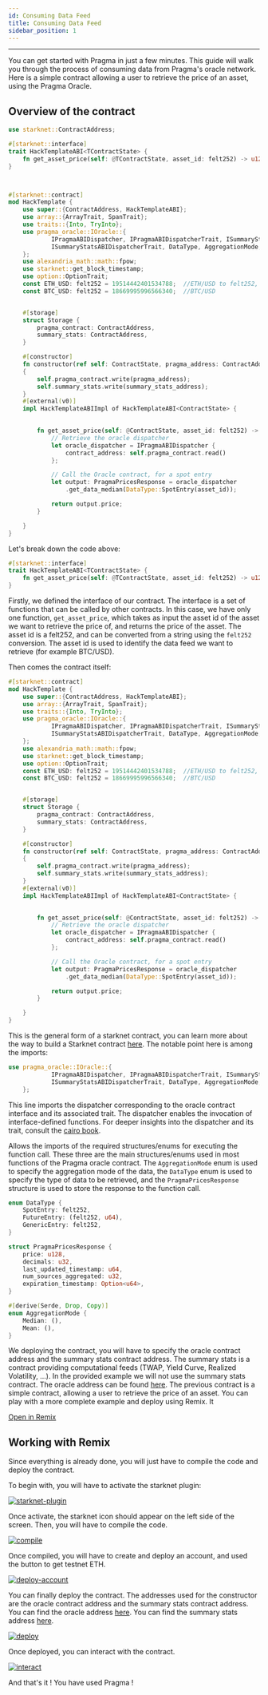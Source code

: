 ```yaml
---
id: Consuming Data Feed
title: Consuming Data Feed
sidebar_position: 1
---
```


---

You can get started with Pragma in just a few minutes. This guide will walk you through the process of consuming data from Pragma's oracle network. 
Here is a simple contract allowing a user to retrieve the price of an asset, using the Pragma Oracle.


## Overview of the contract 

```rust
use starknet::ContractAddress;

#[starknet::interface]
trait HackTemplateABI<TContractState> {
    fn get_asset_price(self: @TContractState, asset_id: felt252) -> u128;
}



#[starknet::contract]
mod HackTemplate {
    use super::{ContractAddress, HackTemplateABI};
    use array::{ArrayTrait, SpanTrait};
    use traits::{Into, TryInto};
    use pragma_oracle::IOracle::{
            IPragmaABIDispatcher, IPragmaABIDispatcherTrait, ISummaryStatsABIDispatcher,
            ISummaryStatsABIDispatcherTrait, DataType, AggregationMode, PragmaPricesResponse
    };
    use alexandria_math::math::fpow;
    use starknet::get_block_timestamp;
    use option::OptionTrait;
    const ETH_USD: felt252 = 19514442401534788;  //ETH/USD to felt252, can be used as asset_id
    const BTC_USD: felt252 = 18669995996566340;  //BTC/USD


    #[storage]
    struct Storage {
        pragma_contract: ContractAddress,
        summary_stats: ContractAddress,
    }

    #[constructor]
    fn constructor(ref self: ContractState, pragma_address: ContractAddress, summary_stats_address : ContractAddress) 
    {
        self.pragma_contract.write(pragma_address);
        self.summary_stats.write(summary_stats_address);
    }
    #[external(v0)]
    impl HackTemplateABIImpl of HackTemplateABI<ContractState> {
        

        fn get_asset_price(self: @ContractState, asset_id: felt252) -> u128 {
            // Retrieve the oracle dispatcher
            let oracle_dispatcher = IPragmaABIDispatcher {
                contract_address: self.pragma_contract.read()
            };

            // Call the Oracle contract, for a spot entry
            let output: PragmaPricesResponse = oracle_dispatcher
                .get_data_median(DataType::SpotEntry(asset_id));

            return output.price;
        }

    }
}


```

Let's break down the code above:

```rust
#[starknet::interface]
trait HackTemplateABI<TContractState> {
    fn get_asset_price(self: @TContractState, asset_id: felt252) -> u128;
}
```

Firstly, we defined the interface of our contract. The interface is a set of functions that can be called by other contracts. In this case, we have only one function, `get_asset_price`, which takes as input the asset id of the asset we want to retrieve the price of, and returns the price of the asset. The asset id is a felt252, and can be converted from a string using the `felt252` conversion. The asset id is used to identify the data feed we want to retrieve (for example BTC/USD). 

Then comes the contract itself:

```rust
#[starknet::contract]
mod HackTemplate {
    use super::{ContractAddress, HackTemplateABI};
    use array::{ArrayTrait, SpanTrait};
    use traits::{Into, TryInto};
    use pragma_oracle::IOracle::{
            IPragmaABIDispatcher, IPragmaABIDispatcherTrait, ISummaryStatsABIDispatcher,
            ISummaryStatsABIDispatcherTrait, DataType, AggregationMode, PragmaPricesResponse
    };
    use alexandria_math::math::fpow;
    use starknet::get_block_timestamp;
    use option::OptionTrait;
    const ETH_USD: felt252 = 19514442401534788;  //ETH/USD to felt252, can be used as asset_id
    const BTC_USD: felt252 = 18669995996566340;  //BTC/USD


    #[storage]
    struct Storage {
        pragma_contract: ContractAddress,
        summary_stats: ContractAddress,
    }

    #[constructor]
    fn constructor(ref self: ContractState, pragma_address: ContractAddress, summary_stats_address : ContractAddress) 
    {
        self.pragma_contract.write(pragma_address);
        self.summary_stats.write(summary_stats_address);
    }
    #[external(v0)]
    impl HackTemplateABIImpl of HackTemplateABI<ContractState> {
        

        fn get_asset_price(self: @ContractState, asset_id: felt252) -> u128 {
            // Retrieve the oracle dispatcher
            let oracle_dispatcher = IPragmaABIDispatcher {
                contract_address: self.pragma_contract.read()
            };

            // Call the Oracle contract, for a spot entry
            let output: PragmaPricesResponse = oracle_dispatcher
                .get_data_median(DataType::SpotEntry(asset_id));

            return output.price;
        }

    }
}
```

This is the general form of a starknet contract, you can learn more about the way to build a Starknet contract [here](https://book.cairo-lang.org/ch99-01-02-a-simple-contract.html). 
The notable point here is among the imports: 

```rust 
use pragma_oracle::IOracle::{
            IPragmaABIDispatcher, IPragmaABIDispatcherTrait, ISummaryStatsABIDispatcher,
            ISummaryStatsABIDispatcherTrait, DataType, AggregationMode, PragmaPricesResponse
    };
```

This line imports the dispatcher corresponding to the oracle contract interface and its associated trait. The dispatcher enables the invocation of interface-defined functions. For deeper insights into the dispatcher and its trait, consult the [cairo book](https://book.cairo-lang.org/ch99-02-02-contract-dispatcher-library-dispatcher-and-system-calls.html).

Allows the imports of the required structures/enums for executing the function call. These three are the main structures/enums used in most functions of the Pragma oracle contract. The `AggregationMode` enum is used to specify the aggregation mode of the data, the `DataType` enum is used to specify the type of data to be retrieved, and the `PragmaPricesResponse` structure is used to store the response to the function call.

```rust
enum DataType {
    SpotEntry: felt252,
    FutureEntry: (felt252, u64),
    GenericEntry: felt252,
}

struct PragmaPricesResponse {
    price: u128,
    decimals: u32,
    last_updated_timestamp: u64,
    num_sources_aggregated: u32,
    expiration_timestamp: Option<u64>,
}

#[derive(Serde, Drop, Copy)]
enum AggregationMode {
    Median: (),
    Mean: (),
}
```

We deploying the contract, you will have to specify the oracle contract address and the summary stats contract address. The summary stats is a contract providing computational feeds (TWAP, Yield Curve, Realized Volatility, ...). In the provided example we will not use the summary stats contract. 
The oracle address can be found [here](../Resources/Cairo%201/data-feeds/Consuming%20Data.md).
The previous contract is a simple contract, allowing a user to retrieve the price of an asset. You can play with a more complete example and deploy using Remix. It   


<div >
<a href="https://remix.ethereum.org/#version=soljson-v0.8.18+commit.87f61d96.js&optimize=false&runs=200&gist=
" target='_blank' class="button">Open in Remix</a>
</div>


## Working with Remix 

Since everything is already done, you will just have to compile the code and deploy the contract. 



To begin with, you will have to activate the starknet plugin: 
 
  <div>
  <a href="https://ibb.co/p4j19SQ"><img src="https://i.ibb.co/P1GrfdM/starknet-plugin.png" alt="starknet-plugin"/></a>
  </div>

Once activate, the starknet icon should appear on the left side of the screen.
Then, you will have to compile the code. 

  <div>
  <a href="https://ibb.co/m56xRMg"><img src="https://i.ibb.co/XxSwWvM/compile.png" alt="compile"/></a>
  </div>

Once compiled, you will have to create and deploy an account, and used the button to get testnet ETH. 

<div>
<a href="https://ibb.co/vhZ6nnc"><img src="https://i.ibb.co/7Q2dmmS/deploy-account.png" alt="deploy-account" /></a>
  </div>

You can finally deploy the contract. The addresses used for the constructor are the oracle contract address and the summary stats contract address. You can find the oracle address [here](../Resources/Cairo%201/data-feeds/Consuming%20Data.md). You can find the summary stats address [here](../Resources/Cairo%201/computational-feeds/Overview.md).
<div>
<a href="https://ibb.co/rppfH6B"><img src="https://i.ibb.co/bvvRXB4/deploy.png" alt="deploy"/></a>
</div>

Once deployed, you can interact with the contract.
<div>
<a href="https://ibb.co/648RS8b"><img src="https://i.ibb.co/SKcXgc0/interact.png" alt="interact"/></a>
</div>

And that's it ! You have used Pragma !